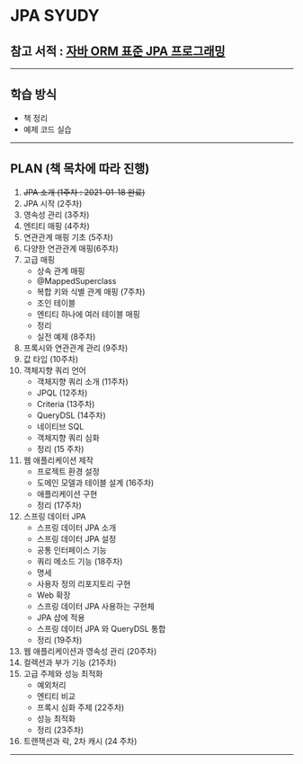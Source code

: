 # JPA SYUDY

## 참고 서적 : [자바 ORM 표준 JPA 프로그래밍](http://www.yes24.com/Product/Goods/19040233)

---

## 학습 방식

-   책 정리
-   예제 코드 실습

---

## PLAN (책 목차에 따라 진행)

1. ~~JPA 소개 (1주차 : 2021-01-18 완료)~~
2. JPA 시작 (2주차)
3. 영속성 관리 (3주차)
4. 엔티티 매핑 (4주차)
5. 연관관계 매핑 기초 (5주차)
6. 다양한 연관관계 매핑(6주차)
7. 고급 매핑
    - 상속 관계 매핑
    - @MappedSuperclass
    - 복합 키와 식별 관계 매핑 (7주차)
    - 조인 테이블
    - 엔티티 하나에 여러 테이블 매핑
    - 정리
    - 실전 예제 (8주차)
8. 프록시와 연관관계 관리 (9주차)
9. 값 타입 (10주차)
10. 객체지향 쿼리 언어
    - 객체지향 쿼리 소개 (11주차)
    - JPQL (12주차)
    - Criteria (13주차)
    - QueryDSL (14주차)
    - 네이티브 SQL
    - 객체지향 쿼리 심화
    - 정리 (15 주차)
11. 웹 애플리케이션 제작
    - 프로젝트 환경 설정
    - 도메인 모델과 테이블 설계 (16주차)
    - 애플리케이션 구현
    - 정리 (17주차)
12. 스프링 데이터 JPA
    - 스프링 데이터 JPA 소개
    - 스프링 데이터 JPA 설정
    - 공통 인터페이스 기능
    - 쿼리 메소드 기능 (18주차)
    - 명세
    - 사용자 정의 리포지토리 구현
    - Web 확장
    - 스프링 데이터 JPA 사용하는 구현체
    - JPA 샵에 적용
    - 스프링 데이터 JPA 와 QueryDSL 통합
    - 정리 (19주차)
13. 웹 애플리케이션과 영속성 관리 (20주차)
14. 컬렉션과 부가 기능 (21주차)
15. 고급 주제와 성능 최적화
    - 예외처리
    - 엔티티 비교
    - 프록시 심화 주제 (22주차)
    - 성능 최적화
    - 정리 (23주차)
16. 트랜잭션과 락, 2차 캐시 (24 주차)

---
